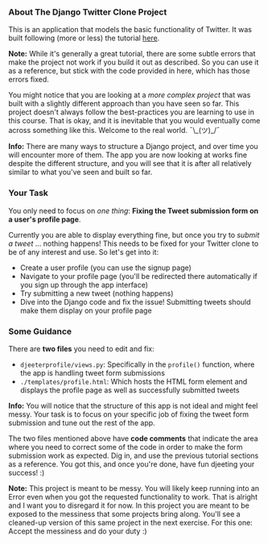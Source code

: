 ### About The Django Twitter Clone Project

This is an application that models the basic functionality of Twitter. It was built following (more or less) the tutorial [here](https://ahackersday.com/blog/djitter-how-to-build-a-twitter-clone-using-django-2-0/).

<div class='alert alert-warning' role='alert'>
    <strong>Note:</strong> While it's generally a great tutorial, there are some subtle errors that make the project not work if you build it out as described. So you can use it as a reference, but stick with the code provided in here, which has those errors fixed.
</div>

You might notice that you are looking at a _more complex project_ that was built with a slightly different approach than you have seen so far. This project doesn't always follow the best-practices you are learning to use in this course. That is okay, and it is inevitable that you would eventually come across something like this. Welcome to the real world. ¯\\\_(ツ)\_/¯

<div class='alert alert-info' role='alert'>
    <strong>Info:</strong> There are many ways to structure a Django project, and over time you will encounter more of them. The app you are now looking at works fine despite the different structure, and you will see that it is after all relatively similar to what you've seen and built so far.
</div>

### Your Task

You only need to focus on _one thing_: **Fixing the Tweet submission form on a user's profile page**.

Currently you are able to display everything fine, but once you try to _submit a tweet_ ... nothing happens! This needs to be fixed for your Twitter clone to be of any interest and use. So let's get into it:

- Create a user profile (you can use the signup page)
- Navigate to your profile page (you'll be redirected there automatically if you sign up through the app interface)
- Try submitting a new tweet (nothing happens)
- Dive into the Django code and fix the issue! Submitting tweets should make them display on your profile page

### Some Guidance

There are **two files** you need to edit and fix:

- `djeeterprofile/views.py`: Specifically in the `profile()` function, where the app is handling tweet form submissions
- `./templates/profile.html`: Which hosts the HTML form element and displays the profile page as well as successfully submitted tweets

<div class='alert alert-info' role='alert'>
    <strong>Info:</strong> You will notice that the structure of this app is not ideal and might feel messy. Your task is to focus on your specific job of fixing the tweet form submission and tune out the rest of the app.
</div>

The two files mentioned above have **code comments** that indicate the area where you need to correct some of the code in order to make the form submission work as expected. Dig in, and use the previous tutorial sections as a reference. You got this, and once you're done, have fun djeeting your success! :)

<div class='alert alert-warning' role='alert'>
    <strong>Note:</strong> This project is meant to be messy. You will likely keep running into an Error even when you got the requested functionality to work. That is alright and I want you to disregard it for now. In this project you are meant to be exposed to the messiness that some projects bring along. You'll see a cleaned-up version of this same project in the next exercise. For this one: Accept the messiness and do your duty :)
</div>
